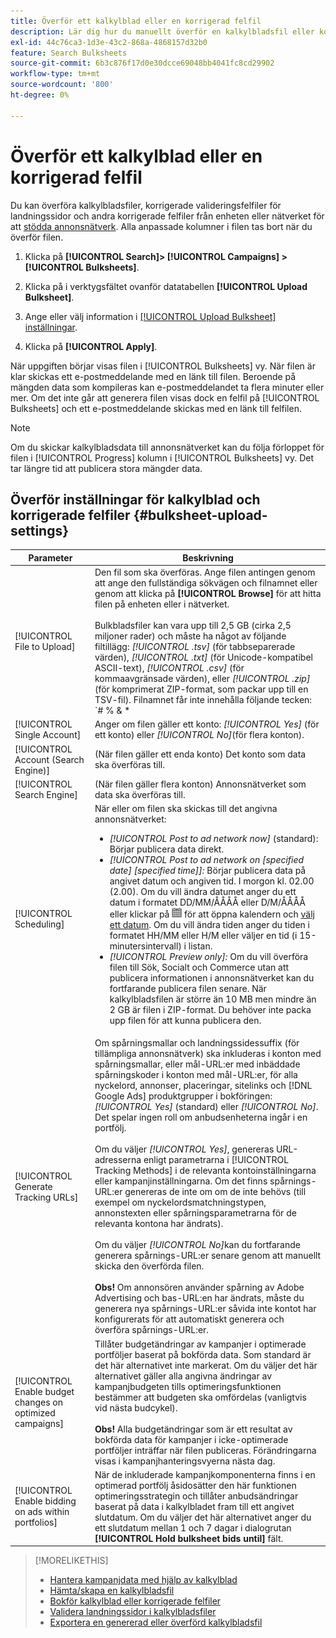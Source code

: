 ```yaml
---
title: Överför ett kalkylblad eller en korrigerad felfil
description: Lär dig hur du manuellt överför en kalkylbladsfil eller korrigerad felfil för validering av landningssida.
exl-id: 44c76ca3-1d3e-43c2-868a-4868157d32b0
feature: Search Bulksheets
source-git-commit: 6b3c876f17d0e30dcce69048bb4041fc8cd29902
workflow-type: tm+mt
source-wordcount: '800'
ht-degree: 0%

---
```


# Överför ett kalkylblad eller en korrigerad felfil

Du kan överföra kalkylbladsfiler, korrigerade valideringsfelfiler för landningssidor och andra korrigerade felfiler från enheten eller nätverket för att [stödda annonsnätverk](bulksheet-about.md#bulksheet-functionality-by-network). Alla anpassade kolumner i filen tas bort när du överför filen.

1. Klicka på **[!UICONTROL Search]> [!UICONTROL Campaigns] >[!UICONTROL Bulksheets]**.

1. Klicka på i verktygsfältet ovanför datatabellen **[!UICONTROL Upload Bulksheet]**.

1. Ange eller välj information i [[!UICONTROL Upload Bulksheet] inställningar](#bulksheet-upload-settings).

1. Klicka på **[!UICONTROL Apply]**.

När uppgiften börjar visas filen i [!UICONTROL Bulksheets] vy. När filen är klar skickas ett e-postmeddelande med en länk till filen. Beroende på mängden data som kompileras kan e-postmeddelandet ta flera minuter eller mer. Om det inte går att generera filen visas dock en felfil på [!UICONTROL Bulksheets] och ett e-postmeddelande skickas med en länk till felfilen.

>[!NOTE]
>
>Om du skickar kalkylbladsdata till annonsnätverket kan du följa förloppet för filen i [!UICONTROL Progress] kolumn i [!UICONTROL Bulksheets] vy. Det tar längre tid att publicera stora mängder data.

## Överför inställningar för kalkylblad och korrigerade felfiler {#bulksheet-upload-settings}

| Parameter | Beskrivning |
|----|----|
| [!UICONTROL File to Upload] | Den fil som ska överföras. Ange filen antingen genom att ange den fullständiga sökvägen och filnamnet eller genom att klicka på <b>[!UICONTROL Browse]</b> för att hitta filen på enheten eller i nätverket.<br><br>Bulkbladsfiler kan vara upp till 2,5 GB (cirka 2,5 miljoner rader) och måste ha något av följande filtillägg: <i>[!UICONTROL .tsv]</i> (för tabbseparerade värden), <i>[!UICONTROL .txt]</i> (för Unicode-kompatibel ASCII-text), <i>[!UICONTROL .csv]</i> (för kommaavgränsade värden), eller <i>[!UICONTROL .zip]</i> (för komprimerat ZIP-format, som packar upp till en TSV-fil). Filnamnet får inte innehålla följande tecken: `# % &amp; * | \ : &quot; &lt; &gt; . ? /`<br><br><b>Tips:</b> Använd filer i TSV- eller TXT-format för data som innehåller internationella tecken. |
| [!UICONTROL Single Account] | Anger om filen gäller ett konto: <i>[!UICONTROL Yes]</i> (för ett konto) eller <i>[!UICONTROL No]</i>(för flera konton). |
| [!UICONTROL Account (Search Engine)] | (När filen gäller ett enda konto) Det konto som data ska överföras till. |
| [!UICONTROL Search Engine] | (När filen gäller flera konton) Annonsnätverket som data ska överföras till. |
| [!UICONTROL Scheduling] | När eller om filen ska skickas till det angivna annonsnätverket:<ul><li><i>[!UICONTROL Post to ad network now]</i> (standard): Börjar publicera data direkt.</li><li><i>[!UICONTROL Post to ad network on \[specified date\] \[specified time\]]:</i> Börjar publicera data på angivet datum och angiven tid. I morgon kl. 02.00 (2.00). Om du vill ändra datumet anger du ett datum i formatet DD/MM/ÅÅÅÅ eller D/M/ÅÅÅÅ eller klickar på ![Kalender](/help/search-social-commerce/assets/calendar.png "Kalender") för att öppna kalendern och [välj ett datum](/help/search-social-commerce/common-tasks/navigation-editing-selection/calendar.md). Om du vill ändra tiden anger du tiden i formatet HH/MM eller H/M eller väljer en tid (i 15-minutersintervall) i listan.</li><li><i>[!UICONTROL Preview only]:</i> Om du vill överföra filen till Sök, Socialt och Commerce utan att publicera informationen i annonsnätverket kan du fortfarande publicera filen senare. När kalkylbladsfilen är större än 10 MB men mindre än 2 GB är filen i ZIP-format. Du behöver inte packa upp filen för att kunna publicera den.</li></ul> |
| [!UICONTROL Generate Tracking URLs] | Om spårningsmallar och landningssidessuffix (för tillämpliga annonsnätverk) ska inkluderas i konton med spårningsmallar, eller mål-URL:er med inbäddade spårningskoder i konton med mål-URL:er, för alla nyckelord, annonser, placeringar, sitelinks och [!DNL Google Ads] produktgrupper i bokföringen: <i>[!UICONTROL Yes]</i> (standard) eller <i>[!UICONTROL No]</i>. Det spelar ingen roll om anbudsenheterna ingår i en portfölj.<br><br>Om du väljer <i>[!UICONTROL Yes]</i>, genereras URL-adresserna enligt parametrarna i [!UICONTROL Tracking Methods] i de relevanta kontoinställningarna eller kampanjinställningarna. Om det finns spårnings-URL:er genereras de inte om om de inte behövs (till exempel om nyckelordsmatchningstypen, annonstexten eller spårningsparametrarna för de relevanta kontona har ändrats).<br><br>Om du väljer <i>[!UICONTROL No]</i>kan du fortfarande generera spårnings-URL:er senare genom att manuellt skicka den överförda filen.<br><br><b>Obs!</b> Om annonsören använder spårning av Adobe Advertising och bas-URL:en har ändrats, måste du generera nya spårnings-URL:er såvida inte kontot har konfigurerats för att automatiskt generera och överföra spårnings-URL:er. |
| [!UICONTROL Enable budget changes on optimized campaigns] | Tillåter budgetändringar av kampanjer i optimerade portföljer baserat på bokförda data. Som standard är det här alternativet inte markerat. Om du väljer det här alternativet gäller alla angivna ändringar av kampanjbudgeten tills optimeringsfunktionen bestämmer att budgeten ska omfördelas (vanligtvis vid nästa budcykel).<br><br><b>Obs!</b> Alla budgetändringar som är ett resultat av bokförda data för kampanjer i icke-optimerade portföljer inträffar när filen publiceras. Förändringarna visas i kampanjhanteringsvyerna nästa dag. |
| [!UICONTROL Enable bidding on ads within portfolios] | När de inkluderade kampanjkomponenterna finns i en optimerad portfölj åsidosätter den här funktionen optimeringsstrategin och tillåter anbudsändringar baserat på data i kalkylbladet fram till ett angivet slutdatum. Om du väljer det här alternativet anger du ett slutdatum mellan 1 och 7 dagar i dialogrutan **[!UICONTROL Hold bulksheet bids until]** fält. |

>[!MORELIKETHIS]
>
>* [Hantera kampanjdata med hjälp av kalkylblad](bulksheet-about.md)
>* [Hämta/skapa en kalkylbladsfil](bulksheet-download.md)
>* [Bokför kalkylblad eller korrigerade felfiler](bulksheet-post.md)
>* [Validera landningssidor i kalkylbladsfiler](bulksheet-validate-landing-pages.md)
>* [Exportera en genererad eller överförd kalkylbladsfil](bulksheet-export.md)
